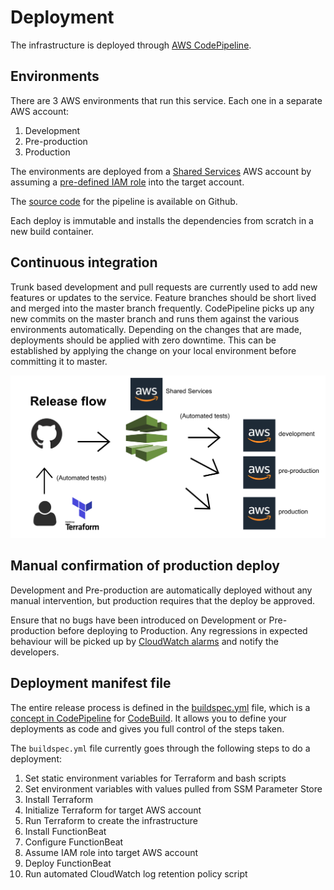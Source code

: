 # Deployment

The infrastructure is deployed through [AWS CodePipeline](https://aws.amazon.com/codepipeline/#:~:text=AWS%20CodePipeline%20is%20a%20fully,reliable%20application%20and%20infrastructure%20updates.).

## Environments

There are 3 AWS environments that run this service. Each one in a separate AWS account:

1. Development
2. Pre-production
3. Production

The environments are deployed from a [Shared Services](https://github.com/ministryofjustice/pttp-shared-services-infrastructure) AWS account by assuming a [pre-defined IAM role](https://docs.aws.amazon.com/IAM/latest/UserGuide/tutorial_cross-account-with-roles.html) into the target account.

The [source code](https://github.com/ministryofjustice/pttp-shared-services-infrastructure) for the pipeline is available on Github.

Each deploy is immutable and installs the dependencies from scratch in a new build container.

## Continuous integration

Trunk based development and pull requests are currently used to add new features or updates to the service.
Feature branches should be short lived and merged into the master branch frequently. CodePipeline picks up any new commits on the master branch and runs them against the various environments automatically. Depending on the changes that are made, deployments should be applied with zero downtime. This can be established by applying the change on your local environment before committing it to master.

![architecture](images/ci_flow.png)

## Manual confirmation of production deploy

Development and Pre-production are automatically deployed without any manual intervention, but production requires that the deploy be approved.

Ensure that no bugs have been introduced on Development or Pre-production before deploying to Production. Any regressions in expected behaviour will be picked up by [CloudWatch alarms](./alarms.md) and notify the developers.

## Deployment manifest file

The entire release process is defined in the [buildspec.yml](../buildspec.yml) file, which is a [concept in CodePipeline](https://docs.aws.amazon.com/codebuild/latest/userguide/build-spec-ref.html) for [CodeBuild](https://aws.amazon.com/codebuild/). It allows you to define your deployments as code and gives you full control of the steps taken.

The `buildspec.yml` file currently goes through the following steps to do a deployment:

1. Set static environment variables for Terraform and bash scripts
2. Set environment variables with values pulled from SSM Parameter Store
3. Install Terraform
4. Initialize Terraform for target AWS account
5. Run Terraform to create the infrastructure
6. Install FunctionBeat
7. Configure FunctionBeat
8. Assume IAM role into target AWS account
9. Deploy FunctionBeat
10. Run automated CloudWatch log retention policy script
